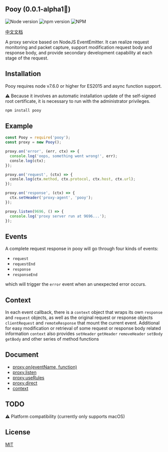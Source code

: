## Pooy (0.0.1-alpha1🐣)

![Node version](https://img.shields.io/badge/node->%3D7.6.0-brightgreen.svg) ![npm version](https://img.shields.io/npm/v/pooy.svg) ![NPM](https://img.shields.io/npm/l/pooy)

[中文文档](./README-zh.md)

A proxy service based on NodeJS EventEmitter. It can realize request monitoring and packet capture, support modification request body and response body, and provide secondary development capability at each stage of the request.

## Installation

Pooy requires node v7.6.0 or higher for ES2015 and async function support.

⚠️ Because it involves an automatic installation update of the self-signed root certificate, it is necessary to run with the administrator privileges.

```bash
npm install pooy
```

## Example

```js
const Pooy = require('pooy');
const proxy = new Pooy();

proxy.on('error', (err, ctx) => {
  console.log('oops, something went wrong!', err);
  consle.log(ctx);
});

proxy.on('request', (ctx) => {
  consle.log(ctx.method, ctx.protocol, ctx.host, ctx.url);
});

proxy.on('response', (ctx) => {
  ctx.setHeader('proxy-agent', 'pooy');
});

proxy.listen(9696, () => {
  console.log('proxy server run at 9696...');
});
```

## Events

A complete request response in pooy will go through four kinds of events:

- `request`
- `requestEnd`
- `response`
- `responseEnd`

which will trigger the `error` event when an unexpected error occurs.


## Context

In each event callback, there is a `context` object that wraps its own `response` and `request` objects, as well as the original request or response objects `clientRequest` and `remoteResponse` that mount the current event. Additional for easy modification or retrieval of some request or response body related information `context` also provides `setHeader` `getHeader` `removeHeader` `setBody` `getBody` and other series of method functions

## Document

- [proxy.on(eventName, function)](./api.md#proxyon)
- [proxy.listen](./api.md#proxylisten)
- [proxy.useRules](./api.md#proxyuserules)
- [proxy.direct](./api.md#proxydirect)
- [context](./api.md#context)

## TODO

⚠️ Platform compatibility (currently only supports macOS)

## License

[MIT](./LICENSE)

